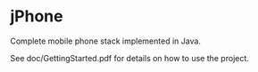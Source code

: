 jPhone
======

Complete mobile phone stack implemented in Java.

See doc/GettingStarted.pdf for details on how to use the project.